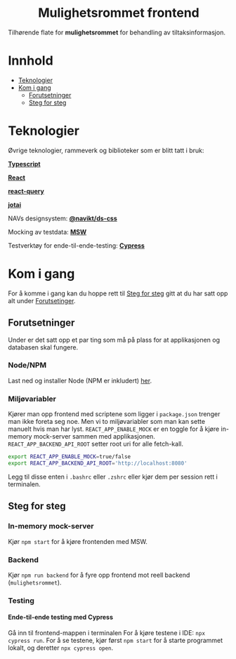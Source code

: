 <h1 align="center">Mulighetsrommet frontend</h1>
<p>
Tilhørende flate for <strong>mulighetsrommet</strong> for behandling av tiltaksinformasjon.
</p>

# Innhold

- [Teknologier](#teknologier)
- [Kom i gang](#kom-i-gang)
  - [Forutsetninger](#forutsetninger)
  - [Steg for steg](#steg-for-steg)

# <a name="teknologier"></a>Teknologier

Øvrige teknologier, rammeverk og biblioteker som er blitt tatt i bruk:

[**Typescript**](https://www.typescriptlang.org/)

[**React**](https://reactjs.org/)

[**react-query**](https://react-query.tanstack.com/)

[**jotai**](https://github.com/pmndrs/jotai)

NAVs designsystem: [**@navikt/ds-css**](https://github.com/navikt/nav-frontend-moduler)

Mocking av testdata: [**MSW**](https://mswjs.io/)

Testverktøy for ende-til-ende-testing: [**Cypress**](https://www.cypress.io/)

# <a name="kom-i-gang"></a>Kom i gang

For å komme i gang kan du hoppe rett til [Steg for steg](#steg-for-steg) gitt at du har satt opp alt under [Forutsetinger](#forutsetninger).

## <a name="forutsetninger"></a>Forutsetninger

Under er det satt opp et par ting som må på plass for at applikasjonen og databasen skal fungere.

### Node/NPM

Last ned og installer Node (NPM er inkludert) [her](https://nodejs.org/en/).

### Miljøvariabler

Kjører man opp frontend med scriptene som ligger i `package.json` trenger man ikke foreta seg noe. Men vi to miljøvariabler som man kan sette manuelt hvis man har lyst. `REACT_APP_ENABLE_MOCK` er en toggle for å kjøre in-memory mock-server sammen med applikasjonen. `REACT_APP_BACKEND_API_ROOT` setter root uri for alle fetch-kall.

```sh
export REACT_APP_ENABLE_MOCK=true/false
export REACT_APP_BACKEND_API_ROOT='http://localhost:8080'
```

Legg til disse enten i `.bashrc` eller `.zshrc` eller kjør dem per session rett i terminalen.

## <a name="steg-for-steg"></a>Steg for steg

### In-memory mock-server

Kjør `npm start` for å kjøre frontenden med MSW.

### Backend

Kjør `npm run backend` for å fyre opp frontend mot reell backend (`mulighetsrommet`).

### Testing

#### Ende-til-ende testing med Cypress
Gå inn til frontend-mappen i terminalen
For å kjøre testene i IDE: `npx cypress run`.
For å se testene, kjør først `npm start` for å starte programmet lokalt, og deretter `npx cypress open`.
